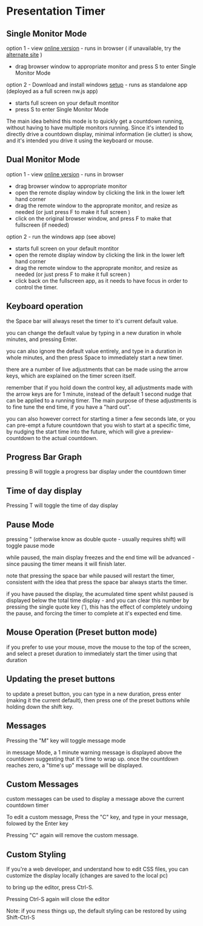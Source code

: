 # Presentation Timer

Single Monitor Mode
---

option 1 - view [online version](https://jonathan-annett.github.io/timer/timer.html) - runs in browser ( if unavailable, try the [alternate site](https://timer.1mb.site) )

   * drag browser window to appropriate monitor and press S to enter Single Monitor Mode
  
option 2 - Download and install windows [setup](Setup.exe) - runs as standalone app (deployed as a full screen nw.js app)  

   * starts full screen on your default montitor
   * press S to enter Single Monitor Mode


The main idea behind this mode is to quickly get a countdown running, without having to have multiple monitors running.
Since it's intended to directly drive a countdown display, minimal information (ie clutter) is show, and it's intended you drive it using the keyboard or mouse.


Dual Monitor Mode
---

option 1 - view [online version](https://jonathan-annett.github.io/timer/timer.html) - runs in browser

   * drag browser window to appropriate monitor 
   * open the remote display window by clicking the link in the lower left hand corner
   * drag the remote window to the approprate monitor, and resize as needed  (or just press F to make it full screen )
   * click on the original browser window, and press F to make that fullscreen (if needed) 
  
option 2 - run the windows app (see above) 

   * starts full screen on your default montitor
   * open the remote display window by clicking the link in the lower left hand corner
   * drag the remote window to the approprate monitor, and resize as needed  (or just press F to make it full screen )
   * click back on the fullscreen app, as it needs to have focus in order to control the timer.


Keyboard operation
---

the Space bar will always reset the timer to it's current default value.

you can change the default value by typing in a new duration in whole minutes, and pressing Enter.

you can also ignore the default value entirely, and type in a duration in whole minutes, and then press Space to immediately start a new timer.

there are a number of live adjustments that can be made using the arrow keys, which are explained on the timer screen itself.

remember that if you hold down the control key, all adjustments made with the arrow keys are for 1 minute, instead of the default 1 second nudge that can be applied to a running timer. The main purpose of these adjustments is to fine tune the end time, if you have a "hard out". 

you can also however correct for starting a timer a few seconds late, or you can pre-empt a future countdown that you wish to start at a specific time, by nudging the start time into the future, which will give a preview-countdown to the actual countdown.

Progress Bar Graph
---
pressing B will toggle a progress bar display under the countdown timer

Time of day display
---

Pressing T will toggle the time of day display


Pause Mode
---

pressing " (otherwise know as double quote - usually requires shift) will toggle pause mode 

while paused, the main display freezes and the end time will be advanced - since pausing the timer means it will finish later.

note that pressing the space bar while paused will restart the timer, consistent with the idea that press the space bar always starts the timer.

if you have paused the display, the acumulated time spent whilst paused is displayed below the total time display - and you can clear this number by pressing the single quote key ('), this has the effect of completely undoing the pause, and forcing the timer to complete at it's expected end time.



Mouse Operation (Preset button mode)
---
if you prefer to use your mouse, move the mouse to the top of the screen, and select a preset duration to immediately start the timer using that duration

Updating the preset buttons
---

to update a preset button, you can type in a new duration, press enter (making it the current default), then press one of the preset buttons while holding down the shift key.

Messages
---
Pressing the "M" key will toggle message mode

in message Mode, a 1 minute warning message is displayed above the countdown suggesting that it's time to wrap up. once the countdown reaches zero, a "time's up" message will be displayed.

Custom Messages
---

custom messages can be used to display a message above the current countdown timer

To edit a custom message, Press the "C" key, and type in your message, folowed by the Enter key

Pressing "C" again will remove the custom message.

Custom Styling
---

If you're a web developer, and understand how to edit CSS files, you can customize the display locally (changes are saved to the local pc)

to bring up the editor, press Ctrl-S.

Pressing Ctrl-S again will close the editor

Note: if you mess things up, the default styling can be restored by using Shift-Ctrl-S




